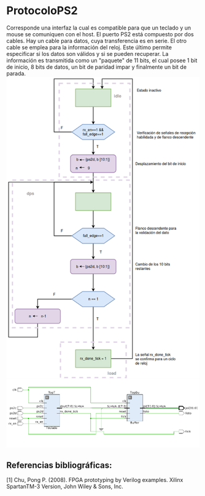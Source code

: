 # ProtocoloPS2
Corresponde una interfaz la cual es compatible para que un teclado y un mouse se comuniquen con el host. El puerto PS2 está compuesto por  dos cables. Hay un cable  para datos, cuya transferencia es en serie. El otro cable se emplea para la información del reloj. Este último permite especificar si los datos son válidos y si se pueden recuperar. La información es transmitida como un "paquete" de 11 bits, el cual posee 1 bit de inicio, 8 bits de datos, un bit de paridad impar y finalmente un bit de parada.
![FSM](https://github.com/MIVR1296/ProtocoloPS2/blob/master/Diagramas/FSM_PS2.png)
![Módulo PS2 con Buffer](https://github.com/MIVR1296/ProtocoloPS2/blob/master/Diagramas/TOP.png)
## Referencias bibliográficas:
[1]  Chu, Pong P. (2008). FPGA prototyping by Verilog examples. Xilinx SpartanTM-3 Version, John Wiley & Sons, Inc.
